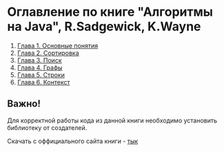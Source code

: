 # Оглавление по книге "Алгоритмы на Java", R.Sadgewick, K.Wayne

1. [Глава 1. Основные понятия](chapter1/README.md)
2. [Глава 2. Сортировка](chapter2/README.md)
3. [Глава 3. Поиск](chapter3/README.md)
4. [Глава 4. Графы](chapter4/README.md)
5. [Глава 5. Строки](chapter5/README.md)
6. [Глава 6. Контекст](chapter6/README.md)

## Важно!

Для корректной работы кода из данной книги необходимо установить библиотеку от создателей. 

Скачать с оффициального сайта книги - [тык](https://algs4.cs.princeton.edu/code/algs4.jar)